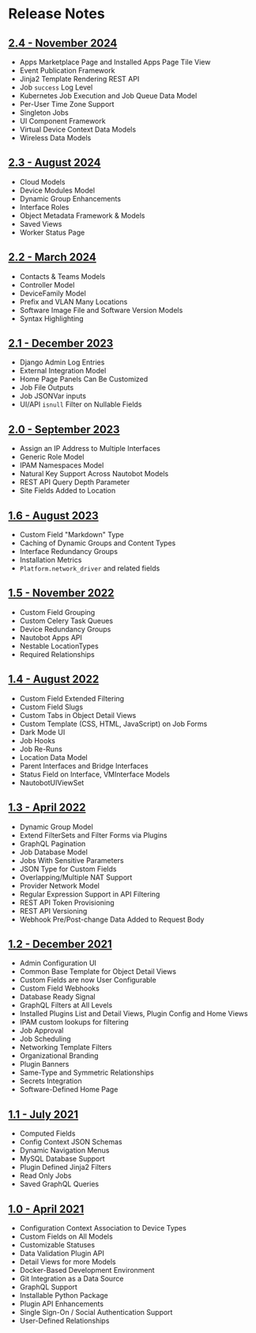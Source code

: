 # Release Notes

## [2.4 - November 2024](version-2.4.md)

- Apps Marketplace Page and Installed Apps Page Tile View
- Event Publication Framework
- Jinja2 Template Rendering REST API
- Job `success` Log Level
- Kubernetes Job Execution and Job Queue Data Model
- Per-User Time Zone Support
- Singleton Jobs
- UI Component Framework
- Virtual Device Context Data Models
- Wireless Data Models

## [2.3 - August 2024](version-2.3.md)

- Cloud Models
- Device Modules Model
- Dynamic Group Enhancements
- Interface Roles
- Object Metadata Framework & Models
- Saved Views
- Worker Status Page

## [2.2 - March 2024](version-2.2.md)

- Contacts & Teams Models
- Controller Model
- DeviceFamily Model
- Prefix and VLAN Many Locations
- Software Image File and Software Version Models
- Syntax Highlighting

## [2.1 - December 2023](version-2.1.md)

- Django Admin Log Entries
- External Integration Model
- Home Page Panels Can Be Customized
- Job File Outputs
- Job JSONVar inputs
- UI/API `isnull` Filter on Nullable Fields

## [2.0 - September 2023](version-2.0.md)

- Assign an IP Address to Multiple Interfaces
- Generic Role Model
- IPAM Namespaces Model
- Natural Key Support Across Nautobot Models
- REST API Query Depth Parameter
- Site Fields Added to Location

## [1.6 - August 2023](version-1.6.md)

- Custom Field "Markdown" Type
- Caching of Dynamic Groups and Content Types
- Interface Redundancy Groups
- Installation Metrics
- `Platform.network_driver` and related fields

## [1.5 - November 2022](version-1.5.md)

- Custom Field Grouping
- Custom Celery Task Queues
- Device Redundancy Groups
- Nautobot Apps API
- Nestable LocationTypes
- Required Relationships

## [1.4 - August 2022](version-1.4.md)

- Custom Field Extended Filtering
- Custom Field Slugs
- Custom Tabs in Object Detail Views
- Custom Template (CSS, HTML, JavaScript) on Job Forms
- Dark Mode UI
- Job Hooks
- Job Re-Runs
- Location Data Model
- Parent Interfaces and Bridge Interfaces
- Status Field on Interface, VMInterface Models
- NautobotUIViewSet

## [1.3 - April 2022](version-1.3.md)

- Dynamic Group Model
- Extend FilterSets and Filter Forms via Plugins
- GraphQL Pagination
- Job Database Model
- Jobs With Sensitive Parameters
- JSON Type for Custom Fields
- Overlapping/Multiple NAT Support
- Provider Network Model
- Regular Expression Support in API Filtering
- REST API Token Provisioning
- REST API Versioning
- Webhook Pre/Post-change Data Added to Request Body

## [1.2 - December 2021](version-1.2.md)

- Admin Configuration UI
- Common Base Template for Object Detail Views
- Custom Fields are now User Configurable
- Custom Field Webhooks
- Database Ready Signal
- GraphQL Filters at All Levels
- Installed Plugins List and Detail Views, Plugin Config and Home Views
- IPAM custom lookups for filtering
- Job Approval
- Job Scheduling
- Networking Template Filters
- Organizational Branding
- Plugin Banners
- Same-Type and Symmetric Relationships
- Secrets Integration
- Software-Defined Home Page

## [1.1 - July 2021](version-1.1.md)

- Computed Fields
- Config Context JSON Schemas
- Dynamic Navigation Menus
- MySQL Database Support
- Plugin Defined Jinja2 Filters
- Read Only Jobs
- Saved GraphQL Queries

## [1.0 - April 2021](version-1.0.md)

- Configuration Context Association to Device Types
- Custom Fields on All Models
- Customizable Statuses
- Data Validation Plugin API
- Detail Views for more Models
- Docker-Based Development Environment
- Git Integration as a Data Source
- GraphQL Support
- Installable Python Package
- Plugin API Enhancements
- Single Sign-On / Social Authentication Support
- User-Defined Relationships
